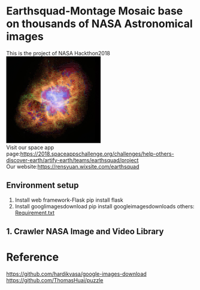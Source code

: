# Earthsquad-Montage Mosaic base on thousands of NASA Astronomical images
This is the project of NASA Hackthon2018
</br>
<img src="https://github.com/superRenh/Earthsquad/blob/master/crab%20nebula32.jpg" width="50%" height="50%" style="float.left">
</br>
Visit our space app page:https://2018.spaceappschallenge.org/challenges/help-others-discover-earth/artify-earth/teams/earthsquad/project
</br>
Our website:https://rensyuan.wixsite.com/earthsquad

## Environment setup
1. Install web framework-Flask
        pip install flask
2. Install googlimagesdownload
        pip install googleimagesdownloads
others: <a href="">Requirement.txt</a>
## 1. Crawler NASA Image and Video Library

# Reference
https://github.com/hardikvasa/google-images-download
</br>
https://github.com/ThomasHuai/puzzle


